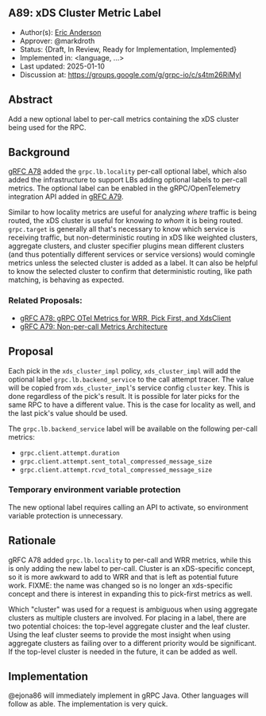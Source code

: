A89: xDS Cluster Metric Label
----
* Author(s): [Eric Anderson](https://github.com/ejona86)
* Approver: @markdroth
* Status: {Draft, In Review, Ready for Implementation, Implemented}
* Implemented in: <language, ...>
* Last updated: 2025-01-10
* Discussion at: https://groups.google.com/g/grpc-io/c/s4tm26RiMyI

## Abstract

Add a new optional label to per-call metrics containing the xDS cluster being
used for the RPC.

## Background

[gRFC A78][] added the `grpc.lb.locality` per-call optional label, which also
added the infrastructure to support LBs adding optional labels to per-call
metrics. The optional label can be enabled in the gRPC/OpenTelemetry integration
API added in [gRFC A79][].

Similar to how locality metrics are useful for analyzing _where_ traffic is
being routed, the xDS cluster is useful for knowing _to whom_ it is being
routed. `grpc.target` is generally all that's necessary to know which service is
receiving traffic, but non-deterministic routing in xDS like weighted clusters,
aggregate clusters, and cluster specifier plugins mean different clusters (and
thus potentially different services or service versions) would comingle metrics
unless the selected cluster is added as a label. It can also be helpful to know
the selected cluster to confirm that deterministic routing, like path matching,
is behaving as expected.

### Related Proposals:
* [gRFC A78: gRPC OTel Metrics for WRR, Pick First, and XdsClient][gRFC A78]
* [gRFC A79: Non-per-call Metrics Architecture][gRFC A79]

[gRFC A78]: A78-grpc-metrics-wrr-pf-xds.md#per-call-metrics
[gRFC A79]: A79-non-per-call-metrics-architecture.md

## Proposal

Each pick in the `xds_cluster_impl` policy, `xds_cluster_impl` will add the
optional label `grpc.lb.backend_service` to the call attempt tracer. The value will be
copied from `xds_cluster_impl`'s service config `cluster` key. This is done
regardless of the pick's result. It is possible for later picks for the same RPC
to have a different value. This is the case for locality as well, and the last
pick's value should be used.

The `grpc.lb.backend_service` label will be available on the following per-call
metrics:
- `grpc.client.attempt.duration`
- `grpc.client.attempt.sent_total_compressed_message_size`
- `grpc.client.attempt.rcvd_total_compressed_message_size`

### Temporary environment variable protection

The new optional label requires calling an API to activate, so environment
variable protection is unnecessary.

## Rationale

gRFC A78 added `grpc.lb.locality` to per-call and WRR metrics, while this is
only adding the new label to per-call. Cluster is an xDS-specific concept, so
it is more awkward to add to WRR and that is left as potential future work.
FIXME: the name was changed so is no longer an xds-specific concept and there is
interest in expanding this to pick-first metrics as well.

Which "cluster" was used for a request is ambiguous when using aggregate
clusters as multiple clusters are involved. For placing in a label, there are
two potential choices: the top-level aggregate cluster and the leaf cluster.
Using the leaf cluster seems to provide the most insight when using aggregate
clusters as failing over to a different priority would be significant. If the
top-level cluster is needed in the future, it can be added as well.

## Implementation

@ejona86 will immediately implement in gRPC Java. Other languages will follow as
able. The implementation is very quick.
